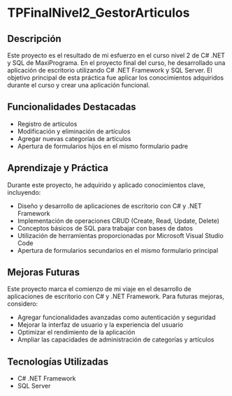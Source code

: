 # TPFinalNivel2_GestorArticulos

## Descripción
Este proyecto es el resultado de mi esfuerzo en el curso nivel 2 de C# .NET y SQL de MaxiPrograma. En el proyecto final del curso, he desarrollado una aplicación de escritorio utilizando C# .NET Framework y SQL Server. El objetivo principal de esta práctica fue aplicar los conocimientos adquiridos durante el curso y crear una aplicación funcional.

## Funcionalidades Destacadas
- Registro de artículos
- Modificación y eliminación de artículos
- Agregar nuevas categorías de artículos
- Apertura de formularios hijos en el mismo formulario padre

## Aprendizaje y Práctica
Durante este proyecto, he adquirido y aplicado conocimientos clave, incluyendo:
- Diseño y desarrollo de aplicaciones de escritorio con C# y .NET Framework
- Implementación de operaciones CRUD (Create, Read, Update, Delete)
- Conceptos básicos de SQL para trabajar con bases de datos
- Utilización de herramientas proporcionadas por Microsoft Visual Studio Code
- Apertura de formularios secundarios en el mismo formulario principal



## Mejoras Futuras
Este proyecto marca el comienzo de mi viaje en el desarrollo de aplicaciones de escritorio con C# y .NET Framework. Para futuras mejoras, considero:
- Agregar funcionalidades avanzadas como autenticación y seguridad
- Mejorar la interfaz de usuario y la experiencia del usuario
- Optimizar el rendimiento de la aplicación
- Ampliar las capacidades de administración de categorías y artículos

## Tecnologías Utilizadas
- C# .NET Framework
- SQL Server


